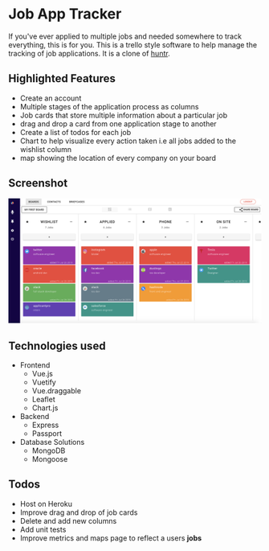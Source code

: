 # Job App Tracker
If you've ever applied to multiple jobs and needed somewhere to track everything, this is for you. This is a trello style software to help manage the tracking of job applications. It is a clone of [huntr](https://www.huntr.co/app/track/boards/589189b5448fe5e45f01256c/board?demo=1).

## Highlighted Features
- Create an account
- Multiple stages of the application process as columns
- Job cards that store multiple information about a particular job
- drag and drop a card from one application stage to another
- Create a list of todos for each job
- Chart to help visualize every action taken i.e all jobs added to the wishlist column
- map showing the location of every company on your board

## Screenshot
![screenshot](job-app-tracker.png)

## Technologies used
- Frontend
  - Vue.js
  - Vuetify
  - Vue.draggable
  - Leaflet
  - Chart.js
- Backend
  - Express
  - Passport
- Database Solutions
  - MongoDB
  - Mongoose

## Todos
- Host on Heroku
- Improve drag and drop of job cards
- Delete and add new columns
- Add unit tests
- Improve metrics and maps page to reflect a users **jobs**